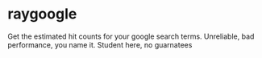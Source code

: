 # raygoogle
Get the estimated hit counts for your google search terms. Unreliable, bad performance, you name it. Student here, no guarnatees

